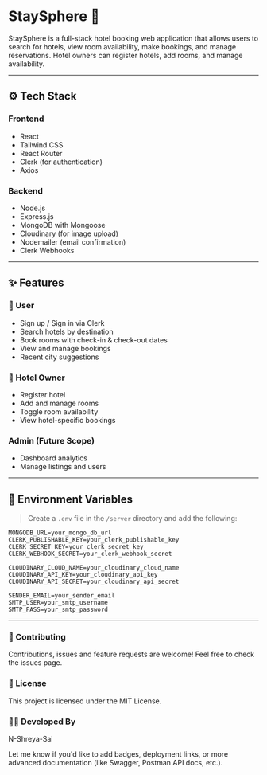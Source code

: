 # StaySphere 🏨

StaySphere is a full-stack hotel booking web application that allows users to search for hotels, view room availability, make bookings, and manage reservations. Hotel owners can register hotels, add rooms, and manage availability.


---

## ⚙️ Tech Stack

### Frontend
- React
- Tailwind CSS
- React Router
- Clerk (for authentication)
- Axios

### Backend
- Node.js
- Express.js
- MongoDB with Mongoose
- Cloudinary (for image upload)
- Nodemailer (email confirmation)
- Clerk Webhooks

---

## ✨ Features

### 👤 User
- Sign up / Sign in via Clerk
- Search hotels by destination
- Book rooms with check-in & check-out dates
- View and manage bookings
- Recent city suggestions

### 🏨 Hotel Owner
- Register hotel
- Add and manage rooms
- Toggle room availability
- View hotel-specific bookings

### Admin (Future Scope)
- Dashboard analytics
- Manage listings and users

---

## 🔐 Environment Variables

> Create a `.env` file in the `/server` directory and add the following:

```env
MONGODB_URL=your_mongo_db_url
CLERK_PUBLISHABLE_KEY=your_clerk_publishable_key
CLERK_SECRET_KEY=your_clerk_secret_key
CLERK_WEBHOOK_SECRET=your_clerk_webhook_secret

CLOUDINARY_CLOUD_NAME=your_cloudinary_cloud_name
CLOUDINARY_API_KEY=your_cloudinary_api_key
CLOUDINARY_API_SECRET=your_cloudinary_api_secret

SENDER_EMAIL=your_sender_email
SMTP_USER=your_smtp_username
SMTP_PASS=your_smtp_password

```
---

### 🤝 Contributing
Contributions, issues and feature requests are welcome!
Feel free to check the issues page.

### 📄 License
This project is licensed under the MIT License.

### 👩‍💻 Developed By
N-Shreya-Sai

Let me know if you'd like to add badges, deployment links, or more advanced documentation (like Swagger, Postman API docs, etc.).
